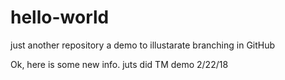 # hello-world
just another repository
a demo to illustarate branching in GitHub

Ok, here is some new info. juts did TM demo 2/22/18
